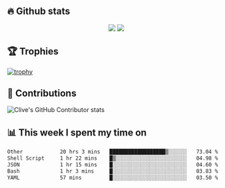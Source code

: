 ## &#128293; Github stats

<!-- GitHub Readme Streak Stats - https://github.com/DenverCoder1/github-readme-streak-stats -->
<p align="center">

<picture>
  <source 
    srcset="https://github-readme-stats.vercel.app/api?username=clivewalkden&count_private=true&show_icons=true&theme=darcula"
    media="(prefers-color-scheme: dark)"
  />
  <source
    srcset="https://github-readme-stats.vercel.app/api?username=clivewalkden&count_private=true&show_icons=true&theme=calm"
    media="(prefers-color-scheme: light), (prefers-color-scheme: no-preference)"
  />
  <img src="https://github-readme-stats.vercel.app/api?username=clivewalkden&count_private=true&show_icons=true&theme=darcula" />
</picture>

<a href="https://git.io/streak-stats" target="_blank">
  <img src="http://github-readme-streak-stats.herokuapp.com?user=clivewalkden&theme=darcula&date_format=j%20M%5B%20Y%5D" />
</a>

</p>

## &#127942; Trophies
[![trophy](https://github-profile-trophy.vercel.app/?username=clivewalkden&theme=onedark)](https://github.com/clivewalkden/github-profile-trophy)

## &#129309; Contributions
![Clive's GitHub Contributor stats](https://github-contributor-stats.vercel.app/api?username=clivewalkden)

## &#128202; This week I spent my time on
<!--START_SECTION:waka-->

```txt
Other            20 hrs 3 mins   ██████████████████▒░░░░░░   73.04 %
Shell Script     1 hr 22 mins    █▒░░░░░░░░░░░░░░░░░░░░░░░   04.98 %
JSON             1 hr 15 mins    █░░░░░░░░░░░░░░░░░░░░░░░░   04.60 %
Bash             1 hr 3 mins     █░░░░░░░░░░░░░░░░░░░░░░░░   03.83 %
YAML             57 mins         █░░░░░░░░░░░░░░░░░░░░░░░░   03.50 %
```

<!--END_SECTION:waka-->
